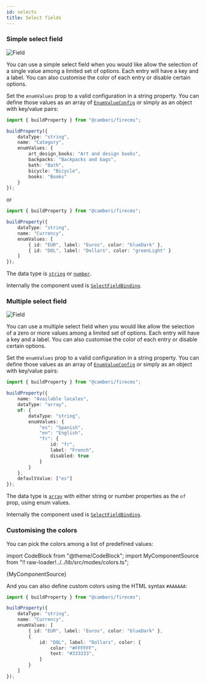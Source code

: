 ```yaml
---
id: selects 
title: Select fields
---
```


### Simple select field

![Field](/img/fields/Select.png)

You can use a simple select field when you would like allow the selection of a
single value among a limited set of options. Each entry will have a key and a
label. You can also customise the color of each entry or disable certain options.

Set the `enumValues` prop to a valid configuration in a string property. You can
define those values as an array
of [`EnumValueConfig`](../../api/interfaces/EnumValueConfig)
or simply as an object with key/value pairs:

```typescript jsx
import { buildProperty } from "@camberi/firecms";

buildProperty({
    dataType: "string",
    name: "Category",
    enumValues: {
        art_design_books: "Art and design books",
        backpacks: "Backpacks and bags",
        bath: "Bath",
        bicycle: "Bicycle",
        books: "Books"
    }
});
```

or

```typescript jsx
import { buildProperty } from "@camberi/firecms";

buildProperty({
    dataType: "string",
    name: "Currency",
    enumValues: [
        { id: "EUR", label: "Euros", color: "blueDark" },
        { id: "DOL", label: "Dollars", color: "greenLight" }
    ]
});
```

The data type is [`string`](../config/string) or [`number`](../config/number).

Internally the component used
is [`SelectFieldBinding`](../../api/functions/SelectFieldBinding).


### Multiple select field

![Field](/img/fields/Multi_select.png)

You can use a multiple select field when you would like allow the selection of a
zero or more values among a limited set of options. Each entry will have a key
and a label. You can also customise the color of each entry or disable certain options.

Set the `enumValues` prop to a valid configuration in a string property. You can
define those values as an array
of [`EnumValueConfig`](../../api/interfaces/EnumValueConfig)
or simply as an object with key/value pairs:

```typescript jsx
import { buildProperty } from "@camberi/firecms";

buildProperty({
    name: "Available locales",
    dataType: "array",
    of: {
        dataType: "string",
        enumValues: {
            "es": "Spanish",
            "en": "English",
            "fr": {
                id: "fr",
                label: "French",
                disabled: true
            }
        }
    },
    defaultValue: ["es"]
});
```

The data type is [`array`](../config/array) with either string or number
properties as the `of` prop, using enum values.

Internally the component used
is [`SelectFieldBinding`](../../api/functions/SelectFieldBinding).

### Customising the colors

You can pick the colors among a list of predefined values:

import CodeBlock from "@theme/CodeBlock"; import MyComponentSource from "!!
raw-loader!../../lib/src/modes/colors.ts";

<CodeBlock language="tsx">{MyComponentSource}</CodeBlock>

And you can also define custom colors using the HTML syntax `#AAAAAA`:

```typescript jsx
import { buildProperty } from "@camberi/firecms";

buildProperty({
    dataType: "string",
    name: "Currency",
    enumValues: [
        { id: "EUR", label: "Euros", color: "blueDark" },
        {
            id: "DOL", label: "Dollars", color: {
                color: "#FFFFFF",
                text: "#333333",
            }
        }
    ]
});
```
